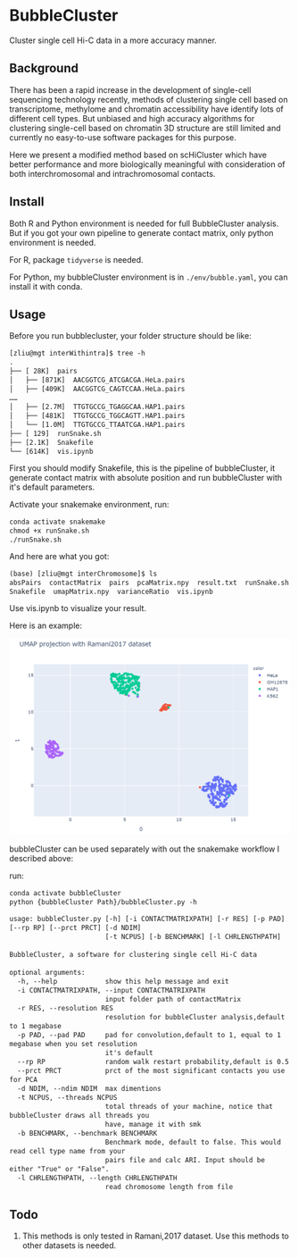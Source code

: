 # BubbleCluster
Cluster single cell Hi-C data in a more accuracy manner.

## Background

There has been a rapid increase in the development of single-cell sequencing technology recently, methods of clustering single cell based on transcriptome, methylome and chromatin accessibility have identify lots of different cell types. But unbiased and high accuracy algorithms for clustering single-cell based on chromatin 3D structure are still limited and currently no easy-to-use software packages for this purpose.

Here we present a modified  method based on scHiCluster which have better performance and more biologically meaningful with consideration  of both interchromosomal and intrachromosomal contacts.

## Install

Both R and Python environment is needed for full BubbleCluster analysis. But if you got your own pipeline to generate contact matrix, only python environment is needed.

For R, package  `tidyverse` is needed.

For Python, my bubbleCluster environment is in `./env/bubble.yaml`, you can install it with conda.

## Usage

Before you run bubblecluster, your folder structure should be like:

```
[zliu@mgt interWithintra]$ tree -h
.
├── [ 28K]  pairs
│   ├── [871K]  AACGGTCG_ATCGACGA.HeLa.pairs
│   ├── [409K]  AACGGTCG_CAGTCCAA.HeLa.pairs
……
│   ├── [2.7M]  TTGTGCCG_TGAGGCAA.HAP1.pairs
│   ├── [481K]  TTGTGCCG_TGGCAGTT.HAP1.pairs
│   └── [1.0M]  TTGTGCCG_TTAATCGA.HAP1.pairs
├── [ 129]  runSnake.sh
├── [2.1K]  Snakefile
└── [614K]  vis.ipynb
```



First you should modify Snakefile, this is the pipeline of bubbleCluster,  it generate contact matrix with absolute position and run bubbleCluster with it's default parameters.

Activate your snakemake environment, run:

```shell
conda activate snakemake
chmod +x runSnake.sh
./runSnake.sh
```

And here are what you got:

```
(base) [zliu@mgt interChromosome]$ ls
absPairs  contactMatrix  pairs  pcaMatrix.npy  result.txt  runSnake.sh  Snakefile  umapMatrix.npy  varianceRatio  vis.ipynb
```

Use vis.ipynb to visualize your result.

Here is an example:

![umap result](README/image-20201110154837949.png)

bubbleCluster can be used separately with out the snakemake workflow I described above:

run:

```
conda activate bubbleCluster
python {bubbleCluster Path}/bubbleCluster.py -h
```

```
usage: bubbleCluster.py [-h] [-i CONTACTMATRIXPATH] [-r RES] [-p PAD] [--rp RP] [--prct PRCT] [-d NDIM]
                        [-t NCPUS] [-b BENCHMARK] [-l CHRLENGTHPATH]

BubbleCluster, a software for clustering single cell Hi-C data

optional arguments:
  -h, --help            show this help message and exit
  -i CONTACTMATRIXPATH, --input CONTACTMATRIXPATH
                        input folder path of contactMatrix
  -r RES, --resolution RES
                        resolution for bubbleCluster analysis,default to 1 megabase
  -p PAD, --pad PAD     pad for convolution,default to 1, equal to 1 megabase when you set resolution
                        it's default
  --rp RP               random walk restart probability,default is 0.5
  --prct PRCT           prct of the most significant contacts you use for PCA
  -d NDIM, --ndim NDIM  max dimentions
  -t NCPUS, --threads NCPUS
                        total threads of your machine, notice that bubbleCluster draws all threads you
                        have, manage it with smk
  -b BENCHMARK, --benchmark BENCHMARK
                        Benchmark mode, default to false. This would read cell type name from your
                        pairs file and calc ARI. Input should be either "True" or "False".
  -l CHRLENGTHPATH, --length CHRLENGTHPATH
                        read chromosome length from file
```



## Todo

1. This methods is only tested in Ramani,2017 dataset. Use this methods to other datasets is needed.

